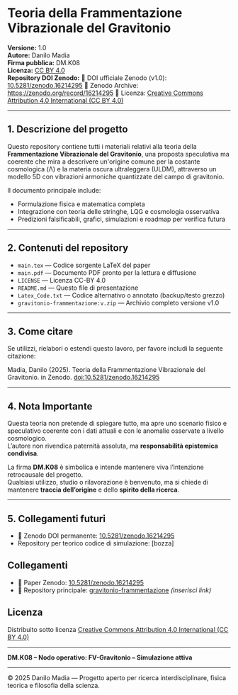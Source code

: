 # Teoria della Frammentazione Vibrazionale del Gravitonio

**Versione:** 1.0  
**Autore:** Danilo Madia  
**Firma pubblica:** DM.K08  
**Licenza:** [CC BY 4.0](https://creativecommons.org/licenses/by/4.0/)  
**Repository DOI Zenodo:** 
📄 DOI ufficiale Zenodo (v1.0): [10.5281/zenodo.16214295](https://doi.org/10.5281/zenodo.16214295)
🔗 Zenodo Archive: https://zenodo.org/record/16214295
📝 Licenza: [Creative Commons Attribution 4.0 International (CC BY 4.0)](https://creativecommons.org/licenses/by/4.0/)

---

## 1. Descrizione del progetto

Questo repository contiene tutti i materiali relativi alla teoria della **Frammentazione Vibrazionale del Gravitonio**, una proposta speculativa ma coerente che mira a descrivere un'origine comune per la costante cosmologica (Λ) e la materia oscura ultraleggera (ULDM), attraverso un modello 5D con vibrazioni armoniche quantizzate del campo di gravitonio.

Il documento principale include:
- Formulazione fisica e matematica completa
- Integrazione con teoria delle stringhe, LQG e cosmologia osservativa
- Predizioni falsificabili, grafici, simulazioni e roadmap per verifica futura

---

## 2. Contenuti del repository

- `main.tex` — Codice sorgente LaTeX del paper
- `main.pdf` — Documento PDF pronto per la lettura e diffusione
- `LICENSE` — Licenza CC-BY 4.0
- `README.md` — Questo file di presentazione
- `Latex_Code.txt` — Codice alternativo o annotato (backup/testo grezzo)
- `gravitonio-frammentazione:v.zip` — Archivio completo versione v1.0

---

## 3. Come citare

Se utilizzi, rielabori o estendi questo lavoro, per favore includi la seguente citazione:

Madia, Danilo (2025). Teoria della Frammentazione Vibrazionale del Gravitonio. 
in Zenodo. [doi:10.5281/zenodo.16214295](https://doi.org/10.5281/zenodo.16214295)

---

## 4. Nota Importante

Questa teoria non pretende di spiegare tutto, ma apre uno scenario fisico e speculativo coerente con i dati attuali e con le anomalie osservate a livello cosmologico.  
L’autore non rivendica paternità assoluta, ma **responsabilità epistemica condivisa**.

La firma **DM.K08** è simbolica e intende mantenere viva l’intenzione retrocausale del progetto.  
Qualsiasi utilizzo, studio o rilavorazione è benvenuto, ma si chiede di mantenere **traccia dell’origine** e dello **spirito della ricerca**.

---

## 5. Collegamenti futuri

- 🧿 Zenodo DOI permanente: [10.5281/zenodo.16214295](https://doi.org/10.5281/zenodo.16214295)
-  Repository per teorico codice di simulazione: [bozza]

## Collegamenti

- 📄 Paper Zenodo: [10.5281/zenodo.16214295](https://doi.org/10.5281/zenodo.16214295)
- 📁 Repository principale: [gravitonio-frammentazione](https://github.com/...) *(inserisci link)*

## Licenza

Distribuito sotto licenza [Creative Commons Attribution 4.0 International (CC BY 4.0)](https://creativecommons.org/licenses/by/4.0/)

---

**DM.K08 – Nodo operativo: FV-Gravitonio – Simulazione attiva**

---

© 2025 Danilo Madia — Progetto aperto per ricerca interdisciplinare, fisica teorica e filosofia della scienza.
